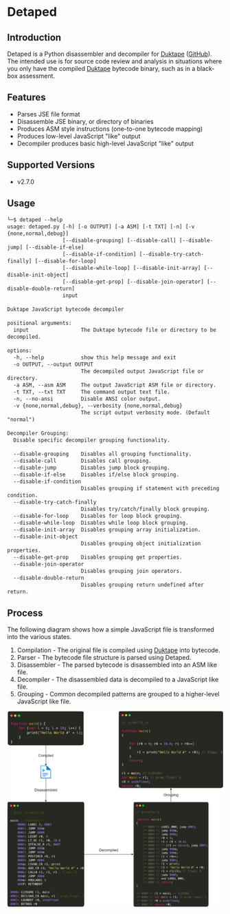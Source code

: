 Detaped
=======

Introduction
------------

Detaped is a Python disassembler and decompiler for [Duktape](https://duktape.org/) ([GitHub](https://github.com/svaarala/duktape)). The intended use is for source code review and analysis in situations where you only have the compiled [Duktape](https://duktape.org/) bytecode binary, such as in a black-box assessment.

Features
------------

* Parses JSE file format
* Disassemble JSE binary, or directory of binaries
* Produces ASM style instructions (one-to-one bytecode mapping)
* Produces low-level JavaScript "like" output
* Decompiler produces basic high-level JavaScript "like" output

Supported Versions
------------

* v2.7.0

Usage
------------

```
└─$ detaped --help                                           
usage: detaped.py [-h] [-o OUTPUT] [-a ASM] [-t TXT] [-n] [-v {none,normal,debug}]
                  [--disable-grouping] [--disable-call] [--disable-jump] [--disable-if-else]
                  [--disable-if-condition] [--disable-try-catch-finally] [--disable-for-loop]
                  [--disable-while-loop] [--disable-init-array] [--disable-init-object]
                  [--disable-get-prop] [--disable-join-operator] [--disable-double-return]
                  input

Duktape JavaScript bytecode decompiler

positional arguments:
  input                 The Duktape bytecode file or directory to be decompiled.

options:
  -h, --help            show this help message and exit
  -o OUTPUT, --output OUTPUT
                        The decompiled output JavaScript file or directory.
  -a ASM, --asm ASM     The output JavaScript ASM file or directory.
  -t TXT, --txt TXT     The command output text file.
  -n, --no-ansi         Disable ANSI color output.
  -v {none,normal,debug}, --verbosity {none,normal,debug}
                        The script output verbosity mode. (Default "normal")

Decompiler Grouping:
  Disable specific decompiler grouping functionality.

  --disable-grouping    Disables all grouping functionality.
  --disable-call        Disables call grouping.
  --disable-jump        Disables jump block grouping.
  --disable-if-else     Disables if/else block grouping.
  --disable-if-condition
                        Disables grouping if statement with preceding condition.
  --disable-try-catch-finally
                        Disables try/catch/finally block grouping.
  --disable-for-loop    Disables for loop block grouping.
  --disable-while-loop  Disables while loop block grouping.
  --disable-init-array  Disables grouping array initialization.
  --disable-init-object
                        Disables grouping object initialization properties.
  --disable-get-prop    Disables grouping get properties.
  --disable-join-operator
                        Disables grouping join operators.
  --disable-double-return
                        Disables grouping return undefined after return.
```

Process
------------

The following diagram shows how a simple JavaScript file is transformed into the various states.

1. Compilation - The original file is compiled using [Duktape](https://duktape.org/) into bytecode.
2. Parser - The bytecode file structure is parsed using Detaped.
3. Disassembler - The parsed bytecode is disassembled into an ASM like file.
4. Decompiler - The disassembled data is decompiled to a JavaScript like file.
5. Grouping - Common decompiled patterns are grouped to a higher-level JavaScript like file.

![Process](./images/process.png)